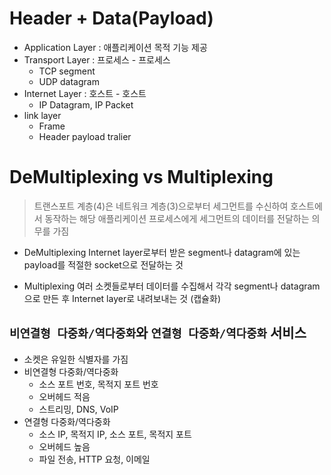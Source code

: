
# Header + Data(Payload)
- Application Layer : 애플리케이션 목적 기능 제공
- Transport Layer : 프로세스 - 프로세스
    - TCP segment
    - UDP datagram
- Internet Layer : 호스트 - 호스트 
    - IP Datagram, IP Packet
- link layer 
    - Frame
    - Header payload tralier


# DeMultiplexing vs Multiplexing
> 트랜스포트 계층(4)은 네트워크 계층(3)으로부터 세그먼트를 수신하여 호스트에서 동작하는 해당 애플리케이션 프로세스에게 세그먼트의 데이터를 전달하는 의무를 가짐

- DeMultiplexing
Internet layer로부터 받은 segment나 datagram에 있는 payload를 적절한 socket으로 전달하는 것

- Multiplexing
여러 소켓들로부터 데이터를 수집해서 각각 segment나 datagram으로 만든 후 Internet layer로 내려보내는 것
(캡슐화)

 
## `비연결형 다중화/역다중화`와 `연결형 다중화/역다중화` 서비스 
- 소켓은 유일한 식별자를 가짐
- 비연결형 다중화/역다중화
    - 소스 포트 번호, 목적지 포트 번호
    - 오버헤드 적음
    - 스트리밍, DNS, VoIP
- 연결형 다중화/역다중화
    - 소스 IP, 목적지 IP, 소스 포트, 목적지 포트
    - 오버헤드 높음
    - 파일 전송, HTTP 요청, 이메일